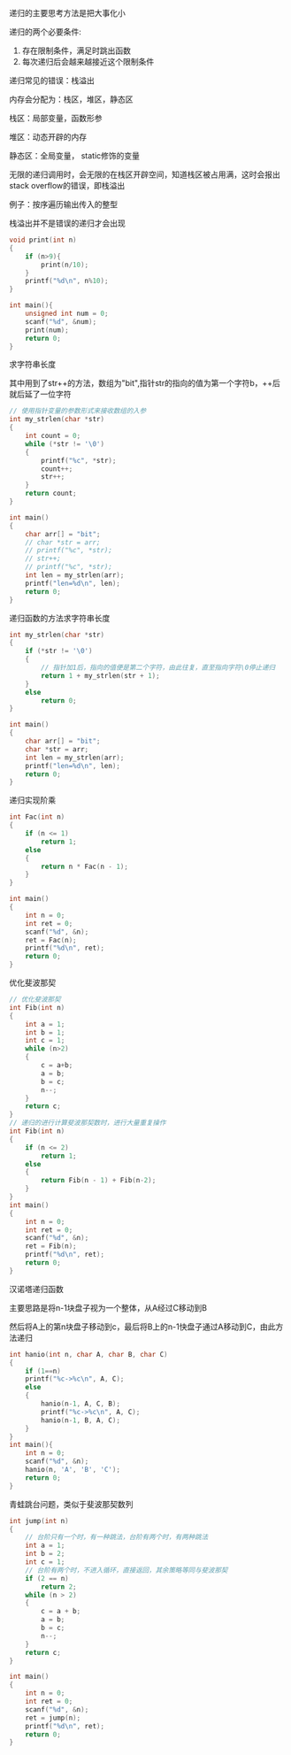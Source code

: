 递归的主要思考方法是把大事化小

递归的两个必要条件:

1. 存在限制条件，满足时跳出函数
2. 每次递归后会越来越接近这个限制条件

递归常见的错误：栈溢出

内存会分配为：栈区，堆区，静态区

栈区：局部变量，函数形参

堆区：动态开辟的内存

静态区：全局变量， static修饰的变量

无限的递归调用时，会无限的在栈区开辟空间，知道栈区被占用满，这时会报出stack overflow的错误，即栈溢出

例子：按序遍历输出传入的整型



栈溢出并不是错误的递归才会出现



```c
void print(int n)
{
    if (n>9){
        print(n/10);
    }
    printf("%d\n", n%10);
}

int main(){
    unsigned int num = 0;
    scanf("%d", &num);
    print(num);
    return 0;
}
```

求字符串长度

其中用到了str++的方法，数组为"bit",指针str的指向的值为第一个字符b，++后就后延了一位字符

```c
// 使用指针变量的参数形式来接收数组的入参
int my_strlen(char *str)
{
    int count = 0;
    while (*str != '\0')
    {
        printf("%c", *str);
        count++;
        str++;
    }
    return count;
}

int main()
{
    char arr[] = "bit";
    // char *str = arr;
    // printf("%c", *str);
    // str++;
    // printf("%c", *str);
    int len = my_strlen(arr);
    printf("len=%d\n", len);
    return 0;
}
```

递归函数的方法求字符串长度

```c
int my_strlen(char *str)
{
    if (*str != '\0')
    {
        // 指针加1后，指向的值便是第二个字符，由此往复，直至指向字符\0停止递归
        return 1 + my_strlen(str + 1);
    }
    else
        return 0;
}

int main()
{
    char arr[] = "bit";
    char *str = arr;
    int len = my_strlen(arr);
    printf("len=%d\n", len);
    return 0;
}
```

递归实现阶乘

```c
int Fac(int n)
{
    if (n <= 1)
        return 1;
    else
    {
        return n * Fac(n - 1);
    }
}

int main()
{
    int n = 0;
    int ret = 0;
    scanf("%d", &n);
    ret = Fac(n);
    printf("%d\n", ret);
    return 0;
}
```

优化斐波那契

```c
// 优化斐波那契
int Fib(int n)
{
    int a = 1;
    int b = 1;
    int c = 1;
    while (n>2)
    {
        c = a+b;
        a = b;
        b = c;
        n--;
    }
    return c;
}
// 递归的进行计算斐波那契数时，进行大量重复操作
int Fib(int n)
{
    if (n <= 2)
        return 1;
    else
    {
        return Fib(n - 1) + Fib(n-2);
    }
}
int main()
{
    int n = 0;
    int ret = 0;
    scanf("%d", &n);
    ret = Fib(n);
    printf("%d\n", ret);
    return 0;
}
```

汉诺塔递归函数

主要思路是将n-1块盘子视为一个整体，从A经过C移动到B

然后将A上的第n块盘子移动到c，最后将B上的n-1快盘子通过A移动到C，由此方法递归

```c
int hanio(int n, char A, char B, char C)
{
    if (1==n)
    printf("%c->%c\n", A, C);
    else
    {
        hanio(n-1, A, C, B);
        printf("%c->%c\n", A, C);
        hanio(n-1, B, A, C);
    }
}
int main(){
    int n = 0;
    scanf("%d", &n);
    hanio(n, 'A', 'B', 'C');
    return 0;
}
```

青蛙跳台问题，类似于斐波那契数列

```c
int jump(int n)
{
    // 台阶只有一个时，有一种跳法，台阶有两个时，有两种跳法
    int a = 1;
    int b = 2;
    int c = 1;
    // 台阶有两个时，不进入循环，直接返回，其余策略等同与斐波那契
    if (2 == n)
        return 2;
    while (n > 2)
    {
        c = a + b;
        a = b;
        b = c;
        n--;
    }
    return c;
}

int main()
{
    int n = 0;
    int ret = 0;
    scanf("%d", &n);
    ret = jump(n);
    printf("%d\n", ret);
    return 0;
}
```

